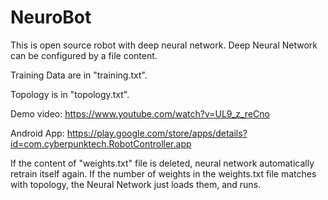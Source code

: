 # NeuroBot
This is open source robot with deep neural network.
Deep Neural Network can be configured by a file content.

Training Data are in "training.txt".

Topology is in "topology.txt".

Demo video: https://www.youtube.com/watch?v=UL9_z_reCno

Android App: https://play.google.com/store/apps/details?id=com.cyberpunktech.RobotController.app

If the content of "weights.txt" file is deleted, neural network automatically retrain itself again.
If the number of weights in the weights.txt file matches with topology, the Neural Network just loads them, and runs.
